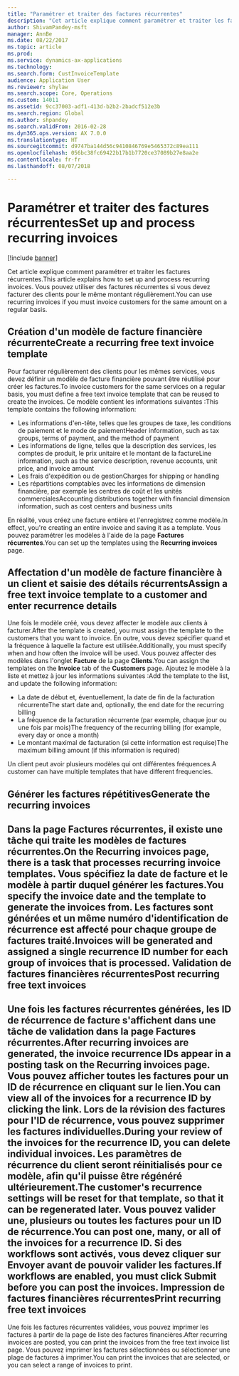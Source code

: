 ```yaml
---
title: "Paramétrer et traiter des factures récurrentes"
description: "Cet article explique comment paramétrer et traiter les factures récurrentes. Vous pouvez utiliser des factures récurrentes si vous devez facturer des clients pour le même montant régulièrement."
author: ShivamPandey-msft
manager: AnnBe
ms.date: 08/22/2017
ms.topic: article
ms.prod: 
ms.service: dynamics-ax-applications
ms.technology: 
ms.search.form: CustInvoiceTemplate
audience: Application User
ms.reviewer: shylaw
ms.search.scope: Core, Operations
ms.custom: 14011
ms.assetid: 9cc37003-adf1-413d-b2b2-2badcf512e3b
ms.search.region: Global
ms.author: shpandey
ms.search.validFrom: 2016-02-28
ms.dyn365.ops.version: AX 7.0.0
ms.translationtype: HT
ms.sourcegitcommit: d9747ba144d56c9410846769e5465372c89ea111
ms.openlocfilehash: 056bc38fc69422b17b1b7720ce37089b27e8aa2e
ms.contentlocale: fr-fr
ms.lasthandoff: 08/07/2018

---
```


# <a name="set-up-and-process-recurring-invoices"></a><span data-ttu-id="61d44-104">Paramétrer et traiter des factures récurrentes</span><span class="sxs-lookup"><span data-stu-id="61d44-104">Set up and process recurring invoices</span></span>

[!include [banner](../includes/banner.md)]

<span data-ttu-id="61d44-105">Cet article explique comment paramétrer et traiter les factures récurrentes.</span><span class="sxs-lookup"><span data-stu-id="61d44-105">This article explains how to set up and process recurring invoices.</span></span> <span data-ttu-id="61d44-106">Vous pouvez utiliser des factures récurrentes si vous devez facturer des clients pour le même montant régulièrement.</span><span class="sxs-lookup"><span data-stu-id="61d44-106">You can use recurring invoices if you must invoice customers for the same amount on a regular basis.</span></span>

<a name="create-a-recurring-free-text-invoice-template"></a><span data-ttu-id="61d44-107">Création d'un modèle de facture financière récurrente</span><span class="sxs-lookup"><span data-stu-id="61d44-107">Create a recurring free text invoice template</span></span>
---------------------------------------------

<span data-ttu-id="61d44-108">Pour facturer régulièrement des clients pour les mêmes services, vous devez définir un modèle de facture financière pouvant être réutilisé pour créer les factures.</span><span class="sxs-lookup"><span data-stu-id="61d44-108">To invoice customers for the same services on a regular basis, you must define a free text invoice template that can be reused to create the invoices.</span></span> <span data-ttu-id="61d44-109">Ce modèle contient les informations suivantes :</span><span class="sxs-lookup"><span data-stu-id="61d44-109">This template contains the following information:</span></span>

-   <span data-ttu-id="61d44-110">Les informations d'en-tête, telles que les groupes de taxe, les conditions de paiement et le mode de paiement</span><span class="sxs-lookup"><span data-stu-id="61d44-110">Header information, such as tax groups, terms of payment, and the method of payment</span></span>
-   <span data-ttu-id="61d44-111">Les informations de ligne, telles que la description des services, les comptes de produit, le prix unitaire et le montant de la facture</span><span class="sxs-lookup"><span data-stu-id="61d44-111">Line information, such as the service description, revenue accounts, unit price, and invoice amount</span></span>
-   <span data-ttu-id="61d44-112">Les frais d'expédition ou de gestion</span><span class="sxs-lookup"><span data-stu-id="61d44-112">Charges for shipping or handling</span></span>
-   <span data-ttu-id="61d44-113">Les répartitions comptables avec les informations de dimension financière, par exemple les centres de coût et les unités commerciales</span><span class="sxs-lookup"><span data-stu-id="61d44-113">Accounting distributions together with financial dimension information, such as cost centers and business units</span></span>

<span data-ttu-id="61d44-114">En réalité, vous créez une facture entière et l'enregistrez comme modèle.</span><span class="sxs-lookup"><span data-stu-id="61d44-114">In effect, you're creating an entire invoice and saving it as a template.</span></span> <span data-ttu-id="61d44-115">Vous pouvez paramétrer les modèles à l'aide de la page **Factures récurrentes**.</span><span class="sxs-lookup"><span data-stu-id="61d44-115">You can set up the templates using the **Recurring invoices** page.</span></span>

## <a name="assign-a-free-text-invoice-template-to-a-customer-and-enter-recurrence-details"></a><span data-ttu-id="61d44-116">Affectation d'un modèle de facture financière à un client et saisie des détails récurrents</span><span class="sxs-lookup"><span data-stu-id="61d44-116">Assign a free text invoice template to a customer and enter recurrence details</span></span>
<span data-ttu-id="61d44-117">Une fois le modèle créé, vous devez affecter le modèle aux clients à facturer.</span><span class="sxs-lookup"><span data-stu-id="61d44-117">After the template is created, you must assign the template to the customers that you want to invoice.</span></span> <span data-ttu-id="61d44-118">En outre, vous devez spécifier quand et la fréquence à laquelle la facture est utilisée.</span><span class="sxs-lookup"><span data-stu-id="61d44-118">Additionally, you must specify when and how often the invoice will be used.</span></span> <span data-ttu-id="61d44-119">Vous pouvez affecter des modèles dans l'onglet **Facture** de la page **Clients**.</span><span class="sxs-lookup"><span data-stu-id="61d44-119">You can assign the templates on the **Invoice** tab of the **Customers** page.</span></span> <span data-ttu-id="61d44-120">Ajoutez le modèle à la liste et mettez à jour les informations suivantes :</span><span class="sxs-lookup"><span data-stu-id="61d44-120">Add the template to the list, and update the following information:</span></span>

-   <span data-ttu-id="61d44-121">La date de début et, éventuellement, la date de fin de la facturation récurrente</span><span class="sxs-lookup"><span data-stu-id="61d44-121">The start date and, optionally, the end date for the recurring billing</span></span>
-   <span data-ttu-id="61d44-122">La fréquence de la facturation récurrente (par exemple, chaque jour ou une fois par mois)</span><span class="sxs-lookup"><span data-stu-id="61d44-122">The frequency of the recurring billing (for example, every day or once a month)</span></span>
-   <span data-ttu-id="61d44-123">Le montant maximal de facturation (si cette information est requise)</span><span class="sxs-lookup"><span data-stu-id="61d44-123">The maximum billing amount (if this information is required)</span></span>

<span data-ttu-id="61d44-124">Un client peut avoir plusieurs modèles qui ont différentes fréquences.</span><span class="sxs-lookup"><span data-stu-id="61d44-124">A customer can have multiple templates that have different frequencies.</span></span>

## <a name="generate-the-recurring-invoices"></a><span data-ttu-id="61d44-125">Générer les factures répétitives</span><span class="sxs-lookup"><span data-stu-id="61d44-125">Generate the recurring invoices</span></span>
<span data-ttu-id="61d44-126">Dans la page **Factures récurrentes**, il existe une tâche qui traite les modèles de factures récurrentes.</span><span class="sxs-lookup"><span data-stu-id="61d44-126">On the **Recurring invoices** page, there is a task that processes recurring invoice templates.</span></span> <span data-ttu-id="61d44-127">Vous spécifiez la date de facture et le modèle à partir duquel générer les factures.</span><span class="sxs-lookup"><span data-stu-id="61d44-127">You specify the invoice date and the template to generate the invoices from.</span></span> <span data-ttu-id="61d44-128">Les factures sont générées et un même numéro d'identification de récurrence est affecté pour chaque groupe de factures traité.</span><span class="sxs-lookup"><span data-stu-id="61d44-128">Invoices will be generated and assigned a single recurrence ID number for each group of invoices that is processed.</span></span>
<span data-ttu-id="61d44-129">Validation de factures financières récurrentes</span><span class="sxs-lookup"><span data-stu-id="61d44-129">Post recurring free text invoices</span></span>
---------------------------------

<span data-ttu-id="61d44-130">Une fois les factures récurrentes générées, les ID de récurrence de facture s'affichent dans une tâche de validation dans la page **Factures récurrentes**.</span><span class="sxs-lookup"><span data-stu-id="61d44-130">After recurring invoices are generated, the invoice recurrence IDs appear in a posting task on the **Recurring invoices** page.</span></span> <span data-ttu-id="61d44-131">Vous pouvez afficher toutes les factures pour un ID de récurrence en cliquant sur le lien.</span><span class="sxs-lookup"><span data-stu-id="61d44-131">You can view all of the invoices for a recurrence ID by clicking the link.</span></span> <span data-ttu-id="61d44-132">Lors de la révision des factures pour l'ID de récurrence, vous pouvez supprimer les factures individuelles.</span><span class="sxs-lookup"><span data-stu-id="61d44-132">During your review of the invoices for the recurrence ID, you can delete individual invoices.</span></span> <span data-ttu-id="61d44-133">Les paramètres de récurrence du client seront réinitialisés pour ce modèle, afin qu'il puisse être régénéré ultérieurement.</span><span class="sxs-lookup"><span data-stu-id="61d44-133">The customer's recurrence settings will be reset for that template, so that it can be regenerated later.</span></span> <span data-ttu-id="61d44-134">Vous pouvez valider une, plusieurs ou toutes les factures pour un ID de récurrence.</span><span class="sxs-lookup"><span data-stu-id="61d44-134">You can post one, many, or all of the invoices for a recurrence ID.</span></span> <span data-ttu-id="61d44-135">Si des workflows sont activés, vous devez cliquer sur **Envoyer** avant de pouvoir valider les factures.</span><span class="sxs-lookup"><span data-stu-id="61d44-135">If workflows are enabled, you must click **Submit** before you can post the invoices.</span></span>
<span data-ttu-id="61d44-136">Impression de factures financières récurrentes</span><span class="sxs-lookup"><span data-stu-id="61d44-136">Print recurring free text invoices</span></span>
----------------------------------

<span data-ttu-id="61d44-137">Une fois les factures récurrentes validées, vous pouvez imprimer les factures à partir de la page de liste des factures financières.</span><span class="sxs-lookup"><span data-stu-id="61d44-137">After recurring invoices are posted, you can print the invoices from the free text invoice list page.</span></span> <span data-ttu-id="61d44-138">Vous pouvez imprimer les factures sélectionnées ou sélectionner une plage de factures à imprimer.</span><span class="sxs-lookup"><span data-stu-id="61d44-138">You can print the invoices that are selected, or you can select a range of invoices to print.</span></span>




